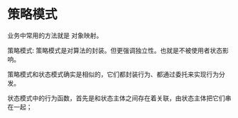 # 策略模式

业务中常用的方法就是 对象映射。

策略模式: 策略模式是对算法的封装。但更强调独立性。也就是不被使用者状态影响。

策略模式和状态模式确实是相似的，它们都封装行为、都通过委托来实现行为分发。

状态模式中的行为函数，首先是和状态主体之间存在着关联，由状态主体把它们串在一起；